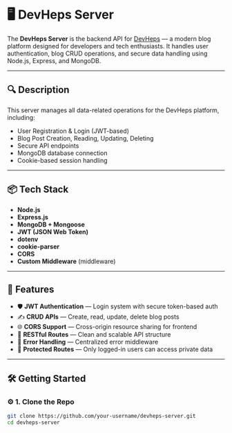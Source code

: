 # 🖥️ DevHeps Server

The **DevHeps Server** is the backend API for [DevHeps](https://github.com/Programming-Hero-Web-Course4/b11a11-client-side-abulhasan7bd.git) — a modern blog platform designed for developers and tech enthusiasts. It handles user authentication, blog CRUD operations, and secure data handling using Node.js, Express, and MongoDB.

---

## 🔍 Description

This server manages all data-related operations for the DevHeps platform, including:

- User Registration & Login (JWT-based)
- Blog Post Creation, Reading, Updating, Deleting
- Secure API endpoints
- MongoDB database connection
- Cookie-based session handling

---

## 📦 Tech Stack

- **Node.js**
- **Express.js**
- **MongoDB + Mongoose**
- **JWT (JSON Web Token)**
- **dotenv**
- **cookie-parser**
- **CORS**
- **Custom Middleware** (middleware)

---

## 🚀 Features

- 🛡️ **JWT Authentication** — Login system with secure token-based auth
- ✍️ **CRUD APIs** — Create, read, update, delete blog posts
- 🌐 **CORS Support** — Cross-origin resource sharing for frontend
- 📁 **RESTful Routes** — Clean and scalable API structure
- 🧠 **Error Handling** — Centralized error middleware
- 🔐 **Protected Routes** — Only logged-in users can access private data

---

## 🛠️ Getting Started

### ⚙️ 1. Clone the Repo

```bash
git clone https://github.com/your-username/devheps-server.git
cd devheps-server
